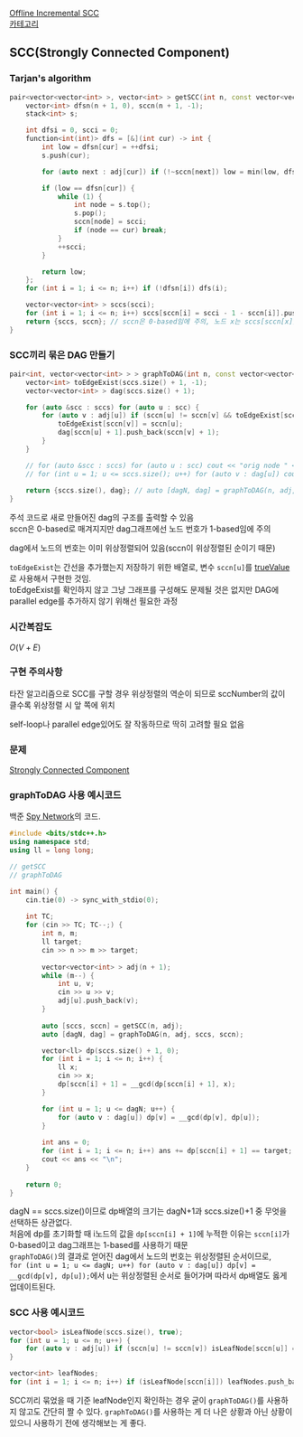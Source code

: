 [Offline Incremental SCC](/그래프%20이론/그래프/Offline%20Incremental%20SCC.md)   
[카테고리](/README.md)
## SCC(Strongly Connected Component)
### Tarjan's algorithm
```cpp
pair<vector<vector<int> >, vector<int> > getSCC(int n, const vector<vector<int> > &adj) { //  auto [sccs, sccn] = getSCC(n, adj);로 사용 // sccs에는 위상정렬된 순서로 {scc1{}, scc2{}, ... } 저장되어 있음
    vector<int> dfsn(n + 1, 0), sccn(n + 1, -1);
    stack<int> s;

    int dfsi = 0, scci = 0;
    function<int(int)> dfs = [&](int cur) -> int {
        int low = dfsn[cur] = ++dfsi;
        s.push(cur);

        for (auto next : adj[cur]) if (!~sccn[next]) low = min(low, dfsn[next] ? dfsn[next] : dfs(next));

        if (low == dfsn[cur]) {
            while (1) {
                int node = s.top();
                s.pop();
                sccn[node] = scci;
                if (node == cur) break;
            }
            ++scci;
        }

        return low;
    };
    for (int i = 1; i <= n; i++) if (!dfsn[i]) dfs(i);

    vector<vector<int> > sccs(scci);
    for (int i = 1; i <= n; i++) sccs[sccn[i] = scci - 1 - sccn[i]].push_back(i);
    return {sccs, sccn}; // sccn은 0-based임에 주의, 노드 x는 sccs[sccn[x]]에 포함되어 있음
}
```
### SCC끼리 묶은 DAG 만들기
```cpp
pair<int, vector<vector<int> > > graphToDAG(int n, const vector<vector<int> > &adj, const vector<vector<int> > &sccs, const vector<int> &sccn) { // sccn은 0-based이지만 DAG의 노드는 1-based로 만들어서 리턴하니 주의
    vector<int> toEdgeExist(sccs.size() + 1, -1);
    vector<vector<int> > dag(sccs.size() + 1);

    for (auto &scc : sccs) for (auto u : scc) {
        for (auto v : adj[u]) if (sccn[u] != sccn[v] && toEdgeExist[sccn[v]] != sccn[u]) {
            toEdgeExist[sccn[v]] = sccn[u];
            dag[sccn[u] + 1].push_back(sccn[v] + 1);
        }
    }

    // for (auto &scc : sccs) for (auto u : scc) cout << "orig node " << u << " -> dag node " << sccn[u] + 1 << "\n";
    // for (int u = 1; u <= sccs.size(); u++) for (auto v : dag[u]) cout << "dag edge : " << u << " -> " << v << "\n";
    
    return {sccs.size(), dag}; // auto [dagN, dag] = graphToDAG(n, adj, sccs, sccn); 으로 사용
}
```
주석 코드로 새로 만들어진 dag의 구조를 출력할 수 있음   
sccn은 0-based로 매겨지지만 dag그래프에선 노드 번호가 1-based임에 주의   

dag에서 노드의 번호는 이미 위상정렬되어 있음(sccn이 위상정렬된 순이기 때문)   

`toEdgeExist`는 간선을 추가했는지 저장하기 위한 배열로, 변수 `sccn[u]`를 [trueValue](/C++/기타/Variable%20Name.md#truevalue)로 사용해서 구현한 것임.   
toEdgeExist를 확인하지 않고 그냥 그래프를 구성해도 문제될 것은 없지만 DAG에 parallel edge를 추가하지 않기 위해선 필요한 과정   

### 시간복잡도 
$O(V + E)$   

### 구현 주의사항
타잔 알고리즘으로 SCC를 구할 경우 위상정렬의 역순이 되므로 sccNumber의 값이 클수록 위상정렬 시 앞 쪽에 위치   

self-loop나 parallel edge있어도 잘 작동하므로 딱히 고려할 필요 없음

### 문제
[Strongly Connected Component](https://www.acmicpc.net/problem/2150)   

### graphToDAG 사용 예시코드
백준 [Spy Network](https://www.acmicpc.net/problem/10287)의 코드.   
```cpp
#include <bits/stdc++.h>
using namespace std;
using ll = long long;

// getSCC
// graphToDAG

int main() {
    cin.tie(0) -> sync_with_stdio(0);
    
    int TC;
    for (cin >> TC; TC--;) {
        int n, m;
        ll target;
        cin >> n >> m >> target;
        
        vector<vector<int> > adj(n + 1);
        while (m--) {
            int u, v;
            cin >> u >> v;
            adj[u].push_back(v);
        }
        
        auto [sccs, sccn] = getSCC(n, adj);
        auto [dagN, dag] = graphToDAG(n, adj, sccs, sccn);

        vector<ll> dp(sccs.size() + 1, 0);
        for (int i = 1; i <= n; i++) {
            ll x;
            cin >> x;
            dp[sccn[i] + 1] = __gcd(dp[sccn[i] + 1], x);
        }

        for (int u = 1; u <= dagN; u++) {
            for (auto v : dag[u]) dp[v] = __gcd(dp[v], dp[u]);
        }
        
        int ans = 0;
        for (int i = 1; i <= n; i++) ans += dp[sccn[i] + 1] == target;
        cout << ans << "\n";
    }
    
    return 0;
}
```

dagN == sccs.size()이므로 dp배열의 크기는 dagN+1과 sccs.size()+1 중 무엇을 선택하든 상관없다.   
처음에 dp를 초기화할 때 i노드의 값을 `dp[sccn[i] + 1]`에 누적한 이유는 `sccn[i]`가 0-based이고 dag그래프는 1-based를 사용하기 때문   
`graphToDAG()`의 결과로 얻어진 dag에서 노드의 번호는 위상정렬된 순서이므로,   
`for (int u = 1; u <= dagN; u++) for (auto v : dag[u]) dp[v] = __gcd(dp[v], dp[u]);`에서 u는 위상정렬된 순서로 들어가며 따라서 dp배열도 옳게 업데이트된다.   

### SCC 사용 예시코드
```cpp
vector<bool> isLeafNode(sccs.size(), true);
for (int u = 1; u <= n; u++) {
    for (auto v : adj[u]) if (sccn[u] != sccn[v]) isLeafNode[sccn[u]] = false;
}

vector<int> leafNodes;
for (int i = 1; i <= n; i++) if (isLeafNode[sccn[i]]) leafNodes.push_back(i);
```
SCC끼리 묶었을 때 기준 leafNode인지 확인하는 경우 굳이 `graphToDAG()`를 사용하지 않고도 간단히 짤 수 있다. `graphToDAG()`를 사용하는 게 더 나은 상황과 아닌 상황이 있으니 사용하기 전에 생각해보는 게 좋다.   